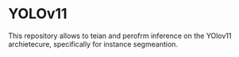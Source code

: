 # YOLOv11

This repository allows to teian and perofrm inference on the YOlov11 archietecure, specifically for instance segmeantion.
